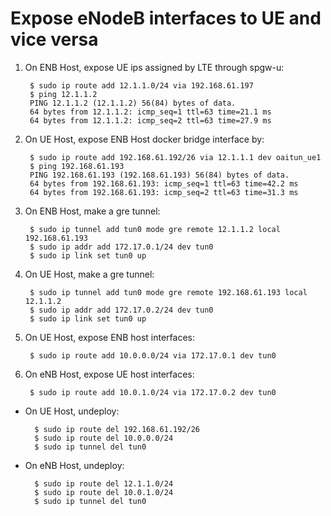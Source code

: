 # Expose eNodeB interfaces to UE and vice versa


1. On ENB Host, expose UE ips assigned by LTE through spgw-u:

		$ sudo ip route add 12.1.1.0/24 via 192.168.61.197
		$ ping 12.1.1.2
		PING 12.1.1.2 (12.1.1.2) 56(84) bytes of data.
		64 bytes from 12.1.1.2: icmp_seq=1 ttl=63 time=21.1 ms
		64 bytes from 12.1.1.2: icmp_seq=2 ttl=63 time=27.9 ms

2. On UE Host, expose ENB Host docker bridge interface by:
		
		$ sudo ip route add 192.168.61.192/26 via 12.1.1.1 dev oaitun_ue1
		$ ping 192.168.61.193
		PING 192.168.61.193 (192.168.61.193) 56(84) bytes of data.
		64 bytes from 192.168.61.193: icmp_seq=1 ttl=63 time=42.2 ms
		64 bytes from 192.168.61.193: icmp_seq=2 ttl=63 time=31.3 ms

3. On ENB Host, make a gre tunnel:

		$ sudo ip tunnel add tun0 mode gre remote 12.1.1.2 local 192.168.61.193
		$ sudo ip addr add 172.17.0.1/24 dev tun0
		$ sudo ip link set tun0 up

4. On UE Host, make a gre tunnel:

		$ sudo ip tunnel add tun0 mode gre remote 192.168.61.193 local 12.1.1.2
		$ sudo ip addr add 172.17.0.2/24 dev tun0
		$ sudo ip link set tun0 up
	
5. On UE Host, expose ENB host interfaces:
	
		$ sudo ip route add 10.0.0.0/24 via 172.17.0.1 dev tun0
	
6. On eNB Host, expose UE host interfaces:
	
		$ sudo ip route add 10.0.1.0/24 via 172.17.0.2 dev tun0
		
- On UE Host, undeploy:		
	
		$ sudo ip route del 192.168.61.192/26
		$ sudo ip route del 10.0.0.0/24
		$ sudo ip tunnel del tun0

- On eNB Host, undeploy:
	
		$ sudo ip route del 12.1.1.0/24
		$ sudo ip route del 10.0.1.0/24
		$ sudo ip tunnel del tun0
		

